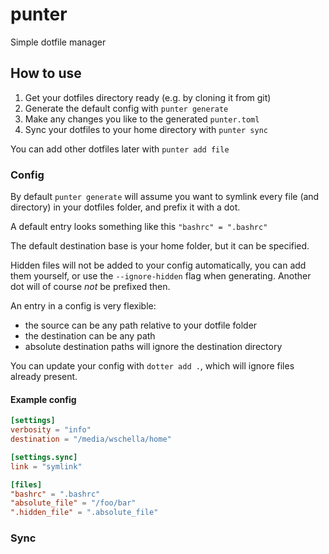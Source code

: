 # punter

Simple dotfile manager

## How to use

1. Get your dotfiles directory ready (e.g. by cloning it from git)
2. Generate the default config with `punter generate`
3. Make any changes you like to the generated `punter.toml`
4. Sync your dotfiles to your home directory with `punter sync`

You can add other dotfiles later with `punter add file`

### Config

By default `punter generate` will assume you want to symlink every file (and directory) in your dotfiles folder, and prefix it with a dot.

A default entry looks something like this `"bashrc" = ".bashrc"`

The default destination base is your home folder, but it can be specified.

Hidden files will not be added to your config automatically, you can add them yourself, or use the `--ignore-hidden` flag when generating. Another dot will of course _not_ be prefixed then.

An entry in a config is very flexible:

- the source can be any path relative to your dotfile folder
- the destination can be any path
- absolute destination paths will ignore the destination directory

You can update your config with `dotter add .`, which will ignore files already present.

#### Example config

```toml
[settings]
verbosity = "info"
destination = "/media/wschella/home"

[settings.sync]
link = "symlink"

[files]
"bashrc" = ".bashrc"
"absolute_file" = "/foo/bar"
".hidden_file" = ".absolute_file"
```

### Sync

